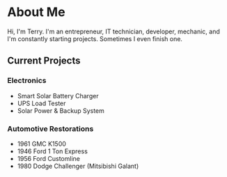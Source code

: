 # About Me

Hi, I'm Terry. I'm an entrepreneur, IT technician, developer, mechanic, and I'm constantly starting projects. Sometimes I even finish one.

## Current Projects

### Electronics
- Smart Solar Battery Charger
- UPS Load Tester
- Solar Power & Backup System

### Automotive Restorations
- 1961 GMC K1500 
- 1946 Ford 1 Ton Express
- 1956 Ford Customline
- 1980 Dodge Challenger (Mitsibishi Galant)


